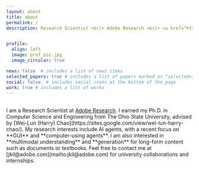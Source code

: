 ```yaml
---
layout: about
title: about
permalink: /
description: Research Scientist <br/> Adobe Research <br/> <a href="https://www.linkedin.com/in/jihyung-kil-6262b2149">LinkedIn</a> / <a href="https://twitter.com/Jihyung_Kil">Twitter</a> / <a href="https://scholar.google.com/citations?user=C3O0uxcAAAAJ&hl=en">Google Scholar</a> #/ <a href="https://github.com/heendung">GitHub</a>


profile:
  align: left 
  image: prof_pic.jpg
  image_circular: true

news: false  # includes a list of news items
selected_papers: true # includes a list of papers marked as "selected={true}"
social: false  # includes social icons at the bottom of the page
work: true # includes a list of works
---
```


<br>
I am a Research Scientist at <a href="https://research.adobe.com/">Adobe Research</a>. I earned my Ph.D. in Computer Science and Engineering from The Ohio State University, advised by [Wei-Lun (Harry) Chao](https://sites.google.com/view/wei-lun-harry-chao/). My research interests include AI agents, with a recent focus on  **GUI** and **computer-using agents**. I am also interested in **multimodal understanding** and **generation** for long-form content such as documents or textbooks. Feel free to contact me at [jkil@adobe.com](mailto:jkil@adobe.com) for university collaborations and internships.
